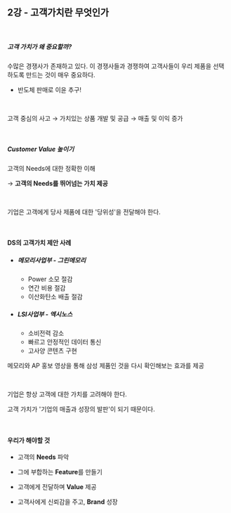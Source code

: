 ## 2강 - 고객가치란 무엇인가

<br>

##### *고객 가치가 왜 중요할까?*

수많은 경쟁사가 존재하고 있다. 이 경쟁사들과 경쟁하여 고객사들이 우리 제품을 선택하도록 만드는 것이 매우 중요하다.

- 반도체 판매로 이윤 추구!

<br>

고객 중심의 사고 → 가치있는 상품 개발 및 공급 → 매출 및 이익 증가

<br>

##### Customer Value 높이기

고객의 Needs에 대한 정확한 이해

→ **고객의 Needs를 뛰어넘는 가치 제공**

<br>

기업은 고객에게 당사 제품에 대한 '당위성'을 전달해야 한다.

<br>

#### DS의 고객가치 제안 사례

- ##### 메모리사업부 - 그린메모리

  - Power 소모 절감
  - 연간 비용 절감
  - 이산화탄소 배출 절감

- ##### LSI사업부 - 엑시노스

  - 소비전력 감소
  - 빠르고 안정적인 데이터 통신
  - 고사양 콘텐츠 구현

메모리와 AP 홍보 영상을 통해 삼성 제품인 것을 다시 확인해보는 효과를 제공

<br>

기업은 항상 고객에 대한 가치를 고려해야 한다.

고객 가치가 '기업의 매출과 성장의 발판'이 되기 때문이다.

<br>

#### 우리가 해야할 것 

- 고객의 **Needs** 파악

- 그에 부합하는 **Feature**를 만들기

- 고객에게 전달하며 **Value** 제공

- 고객사에게 신뢰감을 주고, **Brand** 성장

<br>

<br>